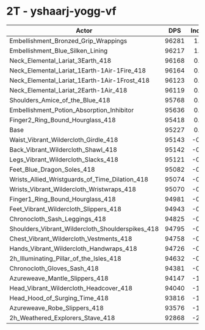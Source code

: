 # 2T - yshaarj-yogg-vf
| Actor | DPS | Increase |
|---|:---:|:---:|
|Embellishment_Bronzed_Grip_Wrappings|96281|1.11%|
|Embellishment_Blue_Silken_Lining|96217|1.04%|
|Neck_Elemental_Lariat_3Earth_418|96168|0.99%|
|Neck_Elemental_Lariat_1Earth-1Air-1Fire_418|96164|0.98%|
|Neck_Elemental_Lariat_1Earth-1Air-1Frost_418|96123|0.94%|
|Neck_Elemental_Lariat_2Earth-1Air_418|96119|0.94%|
|Shoulders_Amice_of_the_Blue_418|95768|0.57%|
|Embellishment_Potion_Absorption_Inhibitor|95636|0.43%|
|Finger2_Ring_Bound_Hourglass_418|95418|0.20%|
|Base|95227|0.00%|
|Waist_Vibrant_Wildercloth_Girdle_418|95143|-0.09%|
|Back_Vibrant_Wildercloth_Shawl_418|95142|-0.09%|
|Legs_Vibrant_Wildercloth_Slacks_418|95121|-0.11%|
|Feet_Blue_Dragon_Soles_418|95082|-0.15%|
|Wrists_Allied_Wristguards_of_Time_Dilation_418|95074|-0.16%|
|Wrists_Vibrant_Wildercloth_Wristwraps_418|95070|-0.16%|
|Finger1_Ring_Bound_Hourglass_418|94981|-0.26%|
|Feet_Vibrant_Wildercloth_Slippers_418|94943|-0.30%|
|Chronocloth_Sash_Leggings_418|94825|-0.42%|
|Shoulders_Vibrant_Wildercloth_Shoulderspikes_418|94795|-0.45%|
|Chest_Vibrant_Wildercloth_Vestments_418|94758|-0.49%|
|Hands_Vibrant_Wildercloth_Handwraps_418|94726|-0.53%|
|2h_Illuminating_Pillar_of_the_Isles_418|94632|-0.62%|
|Chronocloth_Gloves_Sash_418|94381|-0.89%|
|Azureweave_Mantle_Slippers_418|94147|-1.13%|
|Head_Vibrant_Wildercloth_Headcover_418|94040|-1.25%|
|Head_Hood_of_Surging_Time_418|93816|-1.48%|
|Azureweave_Robe_Slippers_418|93576|-1.73%|
|2h_Weathered_Explorers_Stave_418|92868|-2.48%|
